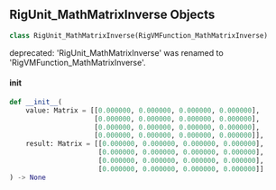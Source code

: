 ## RigUnit_MathMatrixInverse Objects

```python
class RigUnit_MathMatrixInverse(RigVMFunction_MathMatrixInverse)
```

deprecated: 'RigUnit_MathMatrixInverse' was renamed to 'RigVMFunction_MathMatrixInverse'.

<a id="unreal.RigUnit_MathMatrixInverse.__init__"></a>

#### __init__

```python
def __init__(
    value: Matrix = [[0.000000, 0.000000, 0.000000, 0.000000],
                     [0.000000, 0.000000, 0.000000, 0.000000],
                     [0.000000, 0.000000, 0.000000, 0.000000],
                     [0.000000, 0.000000, 0.000000, 0.000000]],
    result: Matrix = [[0.000000, 0.000000, 0.000000, 0.000000],
                      [0.000000, 0.000000, 0.000000, 0.000000],
                      [0.000000, 0.000000, 0.000000, 0.000000],
                      [0.000000, 0.000000, 0.000000, 0.000000]]
) -> None
```

<a id="unreal.RigVMFunction_MathQuaternionBase"></a>